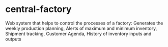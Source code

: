 # central-factory

Web system that helps to control the processes of a factory: Generates the weekly production planning, Alerts of maximum and minimum inventory, Shipment tracking, Customer Agenda, History of inventory inputs and outputs
